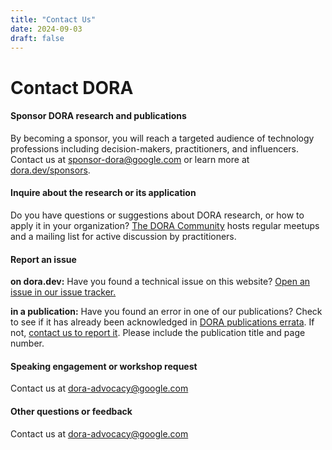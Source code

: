 ```yaml
---
title: "Contact Us"
date: 2024-09-03
draft: false
---
```

# Contact DORA
#### Sponsor DORA research and publications
By becoming a sponsor, you will reach a targeted audience of technology professions including decision-makers, practitioners, and influencers. Contact us at [sponsor-dora@google.com](mailto:sponsor-dora@google.com) or learn more at [dora.dev/sponsors](https://dora.dev/sponsors).

#### Inquire about the research or its application
Do you have questions or suggestions about DORA research, or how to apply it in your organization? [The DORA Community](https://dora.communty) hosts regular meetups and a mailing list for active discussion by practitioners.

#### Report an issue
**on dora.dev:** Have you found a technical issue on this website? [Open an issue in our issue tracker.](https://github.com/dora-team/dora.dev/issues)

**in a publication:** Have you found an error in one of our publications? Check to see if it has already been acknowledged in [DORA publications errata](/publications/errata/). If not, [contact us to report it](mailto:dora-advocacy@google.com?subject=DORA+Publication+error+report). Please include the publication title and page number.

#### Speaking engagement or workshop request
Contact us at [dora-advocacy@google.com](mailto:dora-advocacy@google.com?subject=Speaking+engagement+or+workshop+request)

#### Other questions or feedback
Contact us at [dora-advocacy@google.com](mailto:dora-advocacy@google.com)
